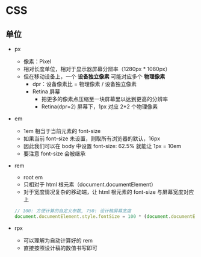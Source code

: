 # CSS

## 单位

- px

  - 像素：Pixel
  - 相对长度单位，相对于显示器屏幕分辨率（1280px * 1080px）
  - 但在移动设备上，一个 **设备独立像素** 可能对应多个 **物理像素**
    - dpr：设备像素比 = 物理像素 / 设备独立像素
    - Retina 屏幕
      - 把更多的像素点压缩至一块屏幕里以达到更高的分辨率
      - Retina(dpr=2) 屏幕下，1px 对应 2*2 个物理像素

- em

  - 1em 相当于当前元素的 font-size
  - 如果当前 font-size 未设置，则取所有浏览器的默认，16px
  - 因此我们可以在 body 中设置 font-size: 62.5% 就能让 1px = 10em
  - 要注意 font-size 会被继承

- rem

  - root em
  - 只相对于 html 根元素（document.documentElement）
  - 对于宽度情况复杂的移动端，让 html 根元素的 font-size 与屏幕宽度对应上

  ```js
  // 100: 方便计算的自定义参数, 750: 设计稿屏幕宽度
  document.documentElement.style.fontSize = 100 * (document.documentElement.clientWidth / 750) + 'px'
  ```

- rpx

  - 可以理解为自动计算好的 rem
  - 直接按照设计稿的数值书写即可